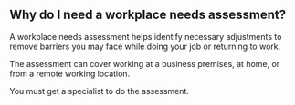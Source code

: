 ##  Why do I need a workplace needs assessment?

A workplace needs assessment helps identify necessary adjustments to remove
barriers you may face while doing your job or returning to work.

The assessment can cover working at a business premises, at home, or from a
remote working location.

You must get a specialist to do the assessment.
